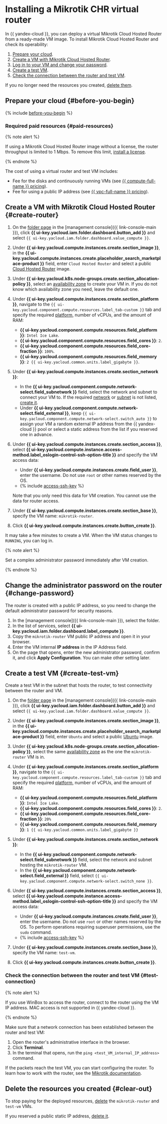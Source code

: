 # Installing a Mikrotik CHR virtual router

In {{ yandex-cloud }}, you can deploy a virtual Mikrotik Cloud Hosted Router from a ready-made VM image. To install Mikrotik Cloud Hosted Router and check its operability:

1. [Prepare your cloud](#before-you-begin).
1. [Create a VM with Mikrotik Cloud Hosted Router](#create-router).
1. [Log in to your VM and change your password](#change-password).
1. [Create a test VM](#create-test-vm).
1. [Check the connection between the router and test VM](#test-connection).

If you no longer need the resources you created, [delete them](#clear-out).

## Prepare your cloud {#before-you-begin}

{% include [before-you-begin](../_tutorials_includes/before-you-begin.md) %}


### Required paid resources {#paid-resources}

{% note alert %}

If using a Mikrotik Cloud Hosted Router image without a license, the router throughput is limited to 1 Mbps. To remove this limit, [install a license](https://wiki.mikrotik.com/wiki/Manual:CHR#CHR_Licensing).

{% endnote %}

The cost of using a virtual router and test VM includes:

* Fee for the disks and continuously running VMs (see [{{ compute-full-name }} pricing](../../compute/pricing.md)).
* Fee for using a public IP address (see [{{ vpc-full-name }} pricing](../../vpc/pricing.md)).


## Create a VM with Mikrotik Cloud Hosted Router {#create-router}

1. On the [folder page](../../resource-manager/concepts/resources-hierarchy.md#folder) in the [management console]({{ link-console-main }}), click **{{ ui-key.yacloud.iam.folder.dashboard.button_add }}** and select `{{ ui-key.yacloud.iam.folder.dashboard.value_compute }}`.
1. Under **{{ ui-key.yacloud.compute.instances.create.section_image }}**, in the **{{ ui-key.yacloud.compute.instances.create.placeholder_search_marketplace-product }}** field, enter `Cloud Hosted Router` and select a public [Cloud Hosted Router](/marketplace/products/yc/cloud-hosted-router) image.
1. Under **{{ ui-key.yacloud.k8s.node-groups.create.section_allocation-policy }}**, select an [availability zone](../../overview/concepts/geo-scope.md) to create your VM in. If you do not know which availability zone you need, leave the default one.
1. Under **{{ ui-key.yacloud.compute.instances.create.section_platform }}**, navigate to the `{{ ui-key.yacloud.component.compute.resources.label_tab-custom }}` tab and specify the required [platform](../../compute/concepts/vm-platforms.md), number of vCPUs, and the amount of RAM:

    * **{{ ui-key.yacloud.component.compute.resources.field_platform }}**: `Intel Ice Lake`.
    * **{{ ui-key.yacloud.component.compute.resources.field_cores }}**: `2`.
    * **{{ ui-key.yacloud.component.compute.resources.field_core-fraction }}**: `100%`.
    * **{{ ui-key.yacloud.component.compute.resources.field_memory }}**: `2 {{ ui-key.yacloud.common.units.label_gigabyte }}`.

1. Under **{{ ui-key.yacloud.compute.instances.create.section_network }}**:

    * In the **{{ ui-key.yacloud.component.compute.network-select.field_subnetwork }}** field, select the network and subnet to connect your VM to. If the required [network](../../vpc/concepts/network.md#network) or [subnet](../../vpc/concepts/network.md#subnet) is not listed, [create it](../../vpc/operations/subnet-create.md).
    * Under **{{ ui-key.yacloud.component.compute.network-select.field_external }}**, keep `{{ ui-key.yacloud.component.compute.network-select.switch_auto }}` to assign your VM a random external IP address from the {{ yandex-cloud }} pool or select a static address from the list if you reserved one in advance.

1. Under **{{ ui-key.yacloud.compute.instances.create.section_access }}**, select **{{ ui-key.yacloud.compute.instance.access-method.label_oslogin-control-ssh-option-title }}** and specify the VM access data:

    * Under **{{ ui-key.yacloud.compute.instances.create.field_user }}**, enter the username. Do not use `root` or other names reserved by the OS.
    * {% include [access-ssh-key](../../_includes/compute/create/access-ssh-key.md) %}

    Note that you only need this data for VM creation. You cannot use the data for router access.

1. Under **{{ ui-key.yacloud.compute.instances.create.section_base }}**, specify the VM name: `mikrotik-router`.
1. Click **{{ ui-key.yacloud.compute.instances.create.button_create }}**.

It may take a few minutes to create a VM. When the VM status changes to `RUNNING`, you can log in.

{% note alert %}

Set a complex administrator password immediately after VM creation.

{% endnote %}

## Change the administrator password on the router {#change-password}

The router is created with a public IP address, so you need to change the default administrator password for security reasons.

1. In the [management console]({{ link-console-main }}), select the folder.
1. In the list of services, select **{{ ui-key.yacloud.iam.folder.dashboard.label_compute }}**.
1. Copy the `mikrotik-router` VM public IP address and open it in your browser.
1. Enter the VM internal **IP address** in the IP Address field.
1. On the page that opens, enter the new administrator password, confirm it, and click **Apply Configuration**. You can make other setting later.

## Create a test VM {#create-test-vm}

Create a test VM in the subnet that hosts the router, to test connectivity between the router and VM.

1. On the [folder page](../../resource-manager/concepts/resources-hierarchy.md#folder) in the [management console]({{ link-console-main }}), click **{{ ui-key.yacloud.iam.folder.dashboard.button_add }}** and select `{{ ui-key.yacloud.iam.folder.dashboard.value_compute }}`.
1. Under **{{ ui-key.yacloud.compute.instances.create.section_image }}**, in the **{{ ui-key.yacloud.compute.instances.create.placeholder_search_marketplace-product }}** field, enter `Ubuntu` and select a public [Ubuntu](/marketplace?tab=software&search=Ubuntu&categories=os) image.
1. Under **{{ ui-key.yacloud.k8s.node-groups.create.section_allocation-policy }}**, select the same [availability zone](../../overview/concepts/geo-scope.md) as the one the `mikrotik-router` VM is in.
1. Under **{{ ui-key.yacloud.compute.instances.create.section_platform }}**, navigate to the `{{ ui-key.yacloud.component.compute.resources.label_tab-custom }}` tab and specify the required [platform](../../compute/concepts/vm-platforms.md), number of vCPUs, and the amount of RAM:

    * **{{ ui-key.yacloud.component.compute.resources.field_platform }}**: `Intel Ice Lake`.
    * **{{ ui-key.yacloud.component.compute.resources.field_cores }}**: `2`.
    * **{{ ui-key.yacloud.component.compute.resources.field_core-fraction }}**: `20%`
    * **{{ ui-key.yacloud.component.compute.resources.field_memory }}**: `1 {{ ui-key.yacloud.common.units.label_gigabyte }}`

1. Under **{{ ui-key.yacloud.compute.instances.create.section_network }}**:

    * In the **{{ ui-key.yacloud.component.compute.network-select.field_subnetwork }}** field, select the network and subnet hosting the `mikrotik-router` VM.
    * In the **{{ ui-key.yacloud.component.compute.network-select.field_external }}** field, select `{{ ui-key.yacloud.component.compute.network-select.switch_none }}`.

1. Under **{{ ui-key.yacloud.compute.instances.create.section_access }}**, select **{{ ui-key.yacloud.compute.instance.access-method.label_oslogin-control-ssh-option-title }}** and specify the VM access data:

    * Under **{{ ui-key.yacloud.compute.instances.create.field_user }}**, enter the username. Do not use `root` or other names reserved by the OS. To perform operations requiring superuser permissions, use the `sudo` command.
    * {% include [access-ssh-key](../../_includes/compute/create/access-ssh-key.md) %}

1. Under **{{ ui-key.yacloud.compute.instances.create.section_base }}**, specify the VM name: `test-vm`.
1. Click **{{ ui-key.yacloud.compute.instances.create.button_create }}**.

### Check the connection between the router and test VM {#test-connection}

{% note alert %}

If you use WinBox to access the router, connect to the router using the VM IP address. MAC access is not supported in {{ yandex-cloud }}.

{% endnote %}

Make sure that a network connection has been established between the router and test VM:

1. Open the router's administrative interface in the browser.
1. Click **Terminal**.
1. In the terminal that opens, run the `ping <test_VM_internal_IP_address>` command.

If the packets reach the test VM, you can start configuring the router. To learn how to work with the router, see the [Mikrotik documentation](https://wiki.mikrotik.com/wiki/Main_Page).

## Delete the resources you created {#clear-out}

To stop paying for the deployed resources, [delete](../../compute/operations/vm-control/vm-delete.md) the `mikrotik-router` and `test-vm` VMs.

If you reserved a public static IP address, [delete it](../../vpc/operations/address-delete.md).
